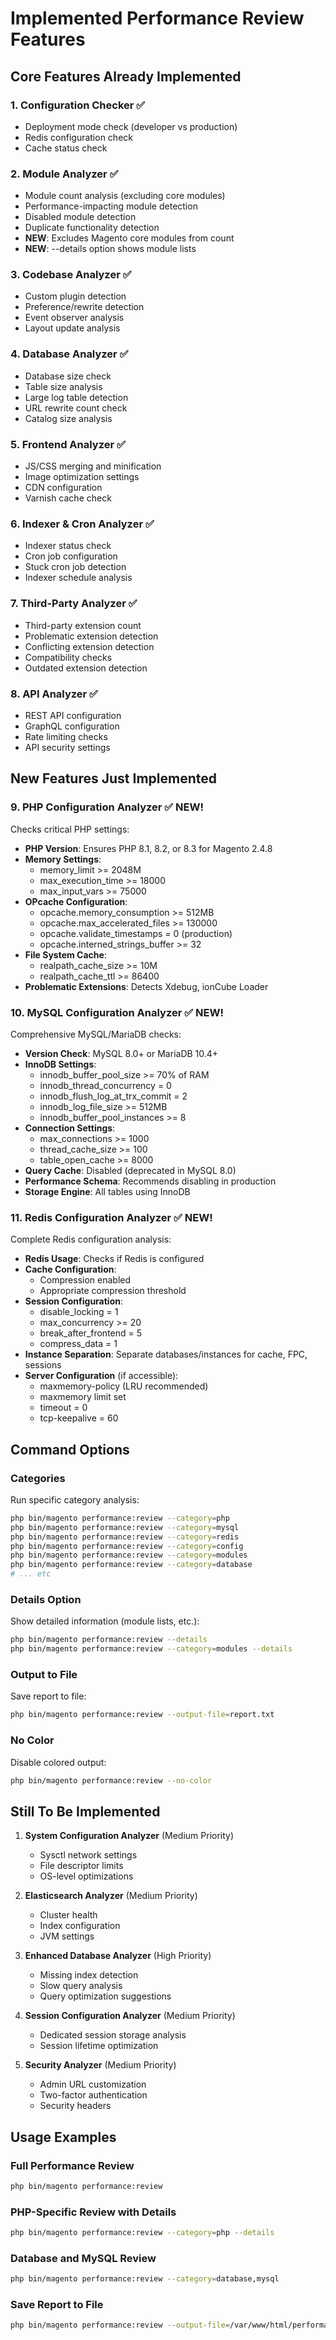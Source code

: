 # Implemented Performance Review Features

## Core Features Already Implemented

### 1. Configuration Checker ✅
- Deployment mode check (developer vs production)
- Redis configuration check
- Cache status check

### 2. Module Analyzer ✅
- Module count analysis (excluding core modules)
- Performance-impacting module detection
- Disabled module detection
- Duplicate functionality detection
- **NEW**: Excludes Magento core modules from count
- **NEW**: --details option shows module lists

### 3. Codebase Analyzer ✅
- Custom plugin detection
- Preference/rewrite detection
- Event observer analysis
- Layout update analysis

### 4. Database Analyzer ✅
- Database size check
- Table size analysis
- Large log table detection
- URL rewrite count check
- Catalog size analysis

### 5. Frontend Analyzer ✅
- JS/CSS merging and minification
- Image optimization settings
- CDN configuration
- Varnish cache check

### 6. Indexer & Cron Analyzer ✅
- Indexer status check
- Cron job configuration
- Stuck cron job detection
- Indexer schedule analysis

### 7. Third-Party Analyzer ✅
- Third-party extension count
- Problematic extension detection
- Conflicting extension detection
- Compatibility checks
- Outdated extension detection

### 8. API Analyzer ✅
- REST API configuration
- GraphQL configuration
- Rate limiting checks
- API security settings

## New Features Just Implemented

### 9. PHP Configuration Analyzer ✅ NEW!
Checks critical PHP settings:
- **PHP Version**: Ensures PHP 8.1, 8.2, or 8.3 for Magento 2.4.8
- **Memory Settings**: 
  - memory_limit >= 2048M
  - max_execution_time >= 18000
  - max_input_vars >= 75000
- **OPcache Configuration**:
  - opcache.memory_consumption >= 512MB
  - opcache.max_accelerated_files >= 130000
  - opcache.validate_timestamps = 0 (production)
  - opcache.interned_strings_buffer >= 32
- **File System Cache**:
  - realpath_cache_size >= 10M
  - realpath_cache_ttl >= 86400
- **Problematic Extensions**: Detects Xdebug, ionCube Loader

### 10. MySQL Configuration Analyzer ✅ NEW!
Comprehensive MySQL/MariaDB checks:
- **Version Check**: MySQL 8.0+ or MariaDB 10.4+
- **InnoDB Settings**:
  - innodb_buffer_pool_size >= 70% of RAM
  - innodb_thread_concurrency = 0
  - innodb_flush_log_at_trx_commit = 2
  - innodb_log_file_size >= 512MB
  - innodb_buffer_pool_instances >= 8
- **Connection Settings**:
  - max_connections >= 1000
  - thread_cache_size >= 100
  - table_open_cache >= 8000
- **Query Cache**: Disabled (deprecated in MySQL 8.0)
- **Performance Schema**: Recommends disabling in production
- **Storage Engine**: All tables using InnoDB

### 11. Redis Configuration Analyzer ✅ NEW!
Complete Redis configuration analysis:
- **Redis Usage**: Checks if Redis is configured
- **Cache Configuration**:
  - Compression enabled
  - Appropriate compression threshold
- **Session Configuration**:
  - disable_locking = 1
  - max_concurrency >= 20
  - break_after_frontend = 5
  - compress_data = 1
- **Instance Separation**: Separate databases/instances for cache, FPC, sessions
- **Server Configuration** (if accessible):
  - maxmemory-policy (LRU recommended)
  - maxmemory limit set
  - timeout = 0
  - tcp-keepalive = 60

## Command Options

### Categories
Run specific category analysis:
```bash
php bin/magento performance:review --category=php
php bin/magento performance:review --category=mysql
php bin/magento performance:review --category=redis
php bin/magento performance:review --category=config
php bin/magento performance:review --category=modules
php bin/magento performance:review --category=database
# ... etc
```

### Details Option
Show detailed information (module lists, etc.):
```bash
php bin/magento performance:review --details
php bin/magento performance:review --category=modules --details
```

### Output to File
Save report to file:
```bash
php bin/magento performance:review --output-file=report.txt
```

### No Color
Disable colored output:
```bash
php bin/magento performance:review --no-color
```

## Still To Be Implemented

1. **System Configuration Analyzer** (Medium Priority)
   - Sysctl network settings
   - File descriptor limits
   - OS-level optimizations

2. **Elasticsearch Analyzer** (Medium Priority)
   - Cluster health
   - Index configuration
   - JVM settings

3. **Enhanced Database Analyzer** (High Priority)
   - Missing index detection
   - Slow query analysis
   - Query optimization suggestions

4. **Session Configuration Analyzer** (Medium Priority)
   - Dedicated session storage analysis
   - Session lifetime optimization

5. **Security Analyzer** (Medium Priority)
   - Admin URL customization
   - Two-factor authentication
   - Security headers

## Usage Examples

### Full Performance Review
```bash
php bin/magento performance:review
```

### PHP-Specific Review with Details
```bash
php bin/magento performance:review --category=php --details
```

### Database and MySQL Review
```bash
php bin/magento performance:review --category=database,mysql
```

### Save Report to File
```bash
php bin/magento performance:review --output-file=/var/www/html/performance-report.txt
```